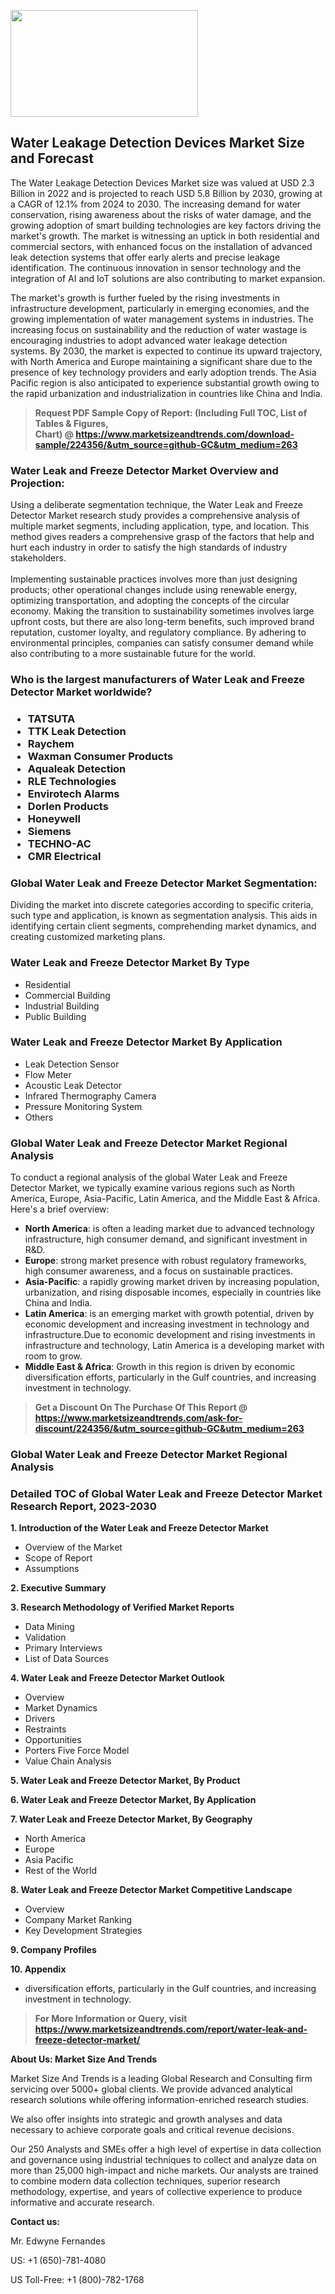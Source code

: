 <p><img class="alignnone size-medium wp-image-20088" src="https://ffe5etoiles.com/wp-content/uploads/2024/12/MST1-300x171.png" alt="" width="300" height="171" /></p><h2>Water Leakage Detection Devices Market Size and Forecast</h2><p>The Water Leakage Detection Devices Market size was valued at USD 2.3 Billion in 2022 and is projected to reach USD 5.8 Billion by 2030, growing at a CAGR of 12.1% from 2024 to 2030. The increasing demand for water conservation, rising awareness about the risks of water damage, and the growing adoption of smart building technologies are key factors driving the market's growth. The market is witnessing an uptick in both residential and commercial sectors, with enhanced focus on the installation of advanced leak detection systems that offer early alerts and precise leakage identification. The continuous innovation in sensor technology and the integration of AI and IoT solutions are also contributing to market expansion.</p><p>The market's growth is further fueled by the rising investments in infrastructure development, particularly in emerging economies, and the growing implementation of water management systems in industries. The increasing focus on sustainability and the reduction of water wastage is encouraging industries to adopt advanced water leakage detection systems. By 2030, the market is expected to continue its upward trajectory, with North America and Europe maintaining a significant share due to the presence of key technology providers and early adoption trends. The Asia Pacific region is also anticipated to experience substantial growth owing to the rapid urbanization and industrialization in countries like China and India.</p></p><blockquote id="" class=""><strong>Request PDF Sample Copy of Report: (Including Full TOC, List of Tables &amp; Figures, Chart)&nbsp;@&nbsp;<strong><a href="https://www.marketsizeandtrends.com/download-sample/224356/&utm_source=github-GC&utm_medium=263" target="_blank">https://www.marketsizeandtrends.com/download-sample/224356/&utm_source=github-GC&utm_medium=263</a></strong></strong></blockquote><h3 id="" class="">Water Leak and Freeze Detector Market&nbsp;Overview and Projection:</h3><p id="" class="">Using a deliberate segmentation technique, the Water Leak and Freeze Detector Market research study provides a comprehensive analysis of multiple market segments, including application, type, and location. This method gives readers a comprehensive grasp of the factors that help and hurt each industry in order to satisfy the high standards of industry stakeholders. <br /> <br />Implementing sustainable practices involves more than just designing products; other operational changes include using renewable energy, optimizing transportation, and adopting the concepts of the circular economy. Making the transition to sustainability sometimes involves large upfront costs, but there are also long-term benefits, such improved brand reputation, customer loyalty, and regulatory compliance. By adhering to environmental principles, companies can satisfy consumer demand while also contributing to a more sustainable future for the world.</p><h3 id="" class="">Who is the largest manufacturers of&nbsp;Water Leak and Freeze Detector Market worldwide?</h3><h3 class=""><p><ul><li>TATSUTA </li><li> TTK Leak Detection </li><li> Raychem </li><li> Waxman Consumer Products </li><li> Aqualeak Detection </li><li> RLE Technologies </li><li> Envirotech Alarms </li><li> Dorlen Products </li><li> Honeywell </li><li> Siemens </li><li> TECHNO-AC </li><li> CMR Electrical</li></ul></p></h3><h3 id="" class="">Global&nbsp;Water Leak and Freeze Detector Market Segmentation:</h3><p id="" class="">Dividing the market into discrete categories according to specific criteria, such type and application, is known as segmentation analysis. This aids in identifying certain client segments, comprehending market dynamics, and creating customized marketing plans.</p><h3 id="" class="">Water Leak and Freeze Detector Market&nbsp;By Type</h3><p><p><ul><li>Residential</li><li> Commercial Building</li><li> Industrial Building</li><li> Public Building</p></li></ul></p></p><h3 id="" class="">Water Leak and Freeze Detector Market&nbsp;By Application</h3><p class=""><p><ul><li>Leak Detection Sensor</li><li> Flow Meter</li><li> Acoustic Leak Detector</li><li> Infrared Thermography Camera</li><li> Pressure Monitoring System</li><li> Others</li></ul></p></p><h3 id="" class="">Global Water Leak and Freeze Detector Market Regional Analysis</h3><p id="" class="">To conduct a regional analysis of the global Water Leak and Freeze Detector Market, we typically examine various regions such as North America, Europe, Asia-Pacific, Latin America, and the Middle East &amp; Africa. Here's a brief overview:</p><ul><li><strong>North America</strong>: is often a leading market due to advanced technology infrastructure, high consumer demand, and significant investment in R&amp;D.</li><li><strong>Europe</strong>: strong market presence with robust regulatory frameworks, high consumer awareness, and a focus on sustainable practices.</li><li><strong>Asia-Pacific</strong>: a rapidly growing market driven by increasing population, urbanization, and rising disposable incomes, especially in countries like China and India.</li><li><strong>Latin America</strong>: is an emerging market with growth potential, driven by economic development and increasing investment in technology and infrastructure.Due to economic development and rising investments in infrastructure and technology, Latin America is a developing market with room to grow.</li><li><strong>Middle East &amp; Africa</strong>: Growth in this region is driven by economic diversification efforts, particularly in the Gulf countries, and increasing investment in technology.</li></ul><blockquote id="" class=""><strong>Get a Discount On The Purchase Of This Report @ <strong><a href="https://www.marketsizeandtrends.com/ask-for-discount/224356/&utm_source=github-GC&utm_medium=263" target="_blank">https://www.marketsizeandtrends.com/ask-for-discount/224356/&utm_source=github-GC&utm_medium=263</a></strong></strong></blockquote><h3 id="" class="">Global Water Leak and Freeze Detector Market Regional Analysis</h3><h3 id="" class="">Detailed TOC of Global Water Leak and Freeze Detector Market Research Report, 2023-2030</h3><p id="" class=""><strong>1. Introduction of the Water Leak and Freeze Detector Market</strong></p><ul><li>Overview of the Market</li><li>Scope of Report</li><li>Assumptions</li></ul><p id="" class=""><strong>2. Executive Summary</strong></p><p id="" class=""><strong>3. Research Methodology of Verified Market Reports</strong></p><ul><li>Data Mining</li><li>Validation</li><li>Primary Interviews</li><li>List of Data Sources</li></ul><p id="" class=""><strong>4. Water Leak and Freeze Detector Market Outlook</strong></p><ul><li>Overview</li><li>Market Dynamics</li><li>Drivers</li><li>Restraints</li><li>Opportunities</li><li>Porters Five Force Model</li><li>Value Chain Analysis</li></ul><p id="" class=""><strong>5. Water Leak and Freeze Detector Market, By Product</strong></p><p id="" class=""><strong>6. Water Leak and Freeze Detector Market, By Application</strong></p><p id="" class=""><strong>7. Water Leak and Freeze Detector Market, By Geography</strong></p><ul><li>North America</li><li>Europe</li><li>Asia Pacific</li><li>Rest of the World</li></ul><p id="" class=""><strong>8. Water Leak and Freeze Detector Market Competitive Landscape</strong></p><ul><li>Overview</li><li>Company Market Ranking</li><li>Key Development Strategies</li></ul><p id="" class=""><strong>9. Company Profiles</strong></p><p id="" class=""><strong>10. Appendix</strong></p><ul><li>diversification efforts, particularly in the Gulf countries, and increasing investment in technology.</li></ul><blockquote id="" class=""><strong>For More Information or Query, visit <strong><strong><a href="https://www.marketsizeandtrends.com/report/water-leak-and-freeze-detector-market/" target="_blank">https://www.marketsizeandtrends.com/report/water-leak-and-freeze-detector-market/</a></strong></strong></strong></blockquote><p id="" class=""><strong>About Us: Market Size And Trends</strong></p><p id="" class="">Market Size And Trends is a leading Global Research and Consulting firm servicing over 5000+ global clients. We provide advanced analytical research solutions while offering information-enriched research studies.</p><p id="" class="">We also offer insights into strategic and growth analyses and data necessary to achieve corporate goals and critical revenue decisions.</p><p id="" class="">Our 250 Analysts and SMEs offer a high level of expertise in data collection and governance using industrial techniques to collect and analyze data on more than 25,000 high-impact and niche markets. Our analysts are trained to combine modern data collection techniques, superior research methodology, expertise, and years of collective experience to produce informative and accurate research.</p><p id="" class=""><strong>Contact us:</strong></p><p id="" class="">Mr. Edwyne Fernandes</p><p id="" class="">US: +1 (650)-781-4080</p><p id="" class="">US Toll-Free: +1 (800)-782-1768</p>
